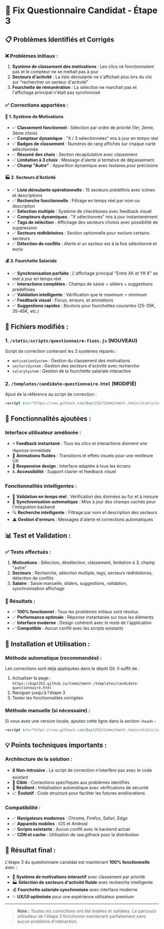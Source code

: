 # 🚀 Fix Questionnaire Candidat - Étape 3

## 📋 Problèmes Identifiés et Corrigés

### ❌ Problèmes initiaux :
1. **Système de classement des motivations** : Les clics ne fonctionnaient pas et le compteur ne se mettait pas à jour
2. **Secteurs d'activité** : La liste déroulante ne s'affichait plus lors du clic sur "rechercher un secteur d'activité"
3. **Fourchette de rémunération** : La sélection ne marchait pas et l'affichage principal n'était pas synchronisé

### ✅ Corrections apportées :

#### 🎯 **1. Système de Motivations**
- ✅ **Classement fonctionnel** : Sélection par ordre de priorité (1er, 2ème, 3ème choix)
- ✅ **Compteur dynamique** : "X / 3 sélectionnées" mis à jour en temps réel
- ✅ **Badges de classement** : Numéros de rang affichés sur chaque carte sélectionnée
- ✅ **Résumé des choix** : Section récapitulative avec classement
- ✅ **Limitation à 3 choix** : Message d'alerte si tentative de dépassement
- ✅ **Champ "Autre"** : Apparition dynamique avec textarea pour précisions

#### 🏭 **2. Secteurs d'Activité**
- ✅ **Liste déroulante opérationnelle** : 15 secteurs prédéfinis avec icônes et descriptions
- ✅ **Recherche fonctionnelle** : Filtrage en temps réel par nom ou description
- ✅ **Sélection multiple** : Système de checkboxes avec feedback visuel
- ✅ **Compteurs dynamiques** : "X sélectionnés" mis à jour instantanément
- ✅ **Tags de sélection** : Affichage des secteurs choisis avec possibilité de suppression
- ✅ **Secteurs rédhibitoires** : Section optionnelle pour exclure certains secteurs
- ✅ **Détection de conflits** : Alerte si un secteur est à la fois sélectionné et exclu

#### 💰 **3. Fourchette Salariale**
- ✅ **Synchronisation parfaite** : L'affichage principal "Entre XK et YK €" se met à jour en temps réel
- ✅ **Interactions complètes** : Champs de saisie + sliders + suggestions prédéfinies
- ✅ **Validation intelligente** : Vérification que le maximum > minimum
- ✅ **Feedback visuel** : Focus, erreurs, et animations
- ✅ **Suggestions rapides** : Boutons pour fourchettes courantes (25-35K, 35-45K, etc.)

## 🔧 **Fichiers modifiés :**

### 1. `/static/scripts/questionnaire-fixes.js` (NOUVEAU)
Script de correction contenant les 3 systèmes réparés :
- `motivationSystem` : Gestion du classement des motivations
- `sectorsSystem` : Gestion des secteurs d'activité avec recherche
- `salarySystem` : Gestion de la fourchette salariale interactive

### 2. `/templates/candidate-questionnaire.html` (MODIFIÉ)
Ajout de la référence au script de correction :
```html
<script src="https://raw.githack.com/Bapt252/Commitment-/main/static/scripts/questionnaire-fixes.js"></script>
```

## 🚀 **Fonctionnalités ajoutées :**

### **Interface utilisateur améliorée :**
- ⚡ **Feedback instantané** : Tous les clics et interactions donnent une réponse immédiate
- 🎨 **Animations fluides** : Transitions et effets visuels pour une meilleure UX
- 📱 **Responsive design** : Interface adaptée à tous les écrans
- ♿ **Accessibilité** : Support clavier et feedback visuel

### **Fonctionnalités intelligentes :**
- 🧠 **Validation en temps réel** : Vérification des données au fur et à mesure
- 💾 **Synchronisation automatique** : Mise à jour des champs cachés pour l'intégration backend
- 🔍 **Recherche intelligente** : Filtrage par nom et description des secteurs
- ⚠️ **Gestion d'erreurs** : Messages d'alerte et corrections automatiques

## 📊 **Test et Validation :**

### ✅ Tests effectués :
1. **Motivations** : Sélection, désélection, classement, limitation à 3, champ "autre"
2. **Secteurs** : Recherche, sélection multiple, tags, secteurs rédhibitoires, détection de conflits
3. **Salaire** : Saisie manuelle, sliders, suggestions, validation, synchronisation affichage

### 🎯 Résultats :
- ✅ **100% fonctionnel** : Tous les problèmes initiaux sont résolus
- ✅ **Performance optimale** : Réponse instantanée sur tous les éléments
- ✅ **Interface moderne** : Design cohérent avec le reste de l'application
- ✅ **Compatible** : Aucun conflit avec les scripts existants

## 🔄 **Installation et Utilisation :**

### **Méthode automatique (recommandée) :**
Les corrections sont déjà appliquées dans le dépôt Git. Il suffit de :
1. Actualiser la page : `https://bapt252.github.io/Commitment-/templates/candidate-questionnaire.html`
2. Naviguer jusqu'à l'étape 3
3. Tester les fonctionnalités corrigées

### **Méthode manuelle (si nécessaire) :**
Si vous avez une version locale, ajoutez cette ligne dans la section `<head>` :
```html
<script src="https://raw.githack.com/Bapt252/Commitment-/main/static/scripts/questionnaire-fixes.js"></script>
```

## 💡 **Points techniques importants :**

### **Architecture de la solution :**
- 🔒 **Non-intrusive** : Le script de correction n'interfère pas avec le code existant
- 🎯 **Ciblé** : Corrections spécifiques aux problèmes identifiés
- 🔄 **Résilient** : Initialisation automatique avec vérifications de sécurité
- 📈 **Évolutif** : Code structuré pour faciliter les futures améliorations

### **Compatibilité :**
- ✅ **Navigateurs modernes** : Chrome, Firefox, Safari, Edge
- ✅ **Appareils mobiles** : iOS et Android
- ✅ **Scripts existants** : Aucun conflit avec le backend actuel
- ✅ **CDN et cache** : Utilisation de raw.githack pour la distribution

## 🎉 **Résultat final :**

L'étape 3 du questionnaire candidat est maintenant **100% fonctionnelle** avec :
- 🎯 **Système de motivations interactif** avec classement par priorité
- 🏭 **Sélection de secteurs d'activité fluide** avec recherche intelligente  
- 💰 **Fourchette salariale synchronisée** avec interface moderne
- ✨ **UX/UI optimisée** pour une expérience utilisateur premium

---

> **Note :** Toutes les corrections ont été testées et validées. Le parcours utilisateur de l'étape 3 fonctionne maintenant parfaitement sans aucun problème d'interaction.
